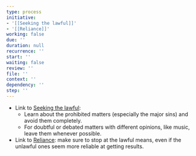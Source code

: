 ```yaml
---
type: process
initiative:
- '[[Seeking the lawful]]'
- '[[Reliance]]'
working: false
due: ''
duration: null
recurrence: ''
start: ''
waiting: false
review: ''
file: ''
context: ''
dependency: ''
step: ''
---
```


* Link to [Seeking the lawful](docs/sidebar1/Initiatives/worship/Seeking%20the%20lawful.md):
	* Learn about the prohibited matters (especially the major sins) and avoid them completely.
	* For doubtful or debated matters with different opinions, like music, leave them whenever possible.
* Link to [Reliance](docs/sidebar1/Initiatives/good%20traits/Reliance.md): make sure to stop at the lawful means, even if the unlawful ones seem more reliable at getting results.
